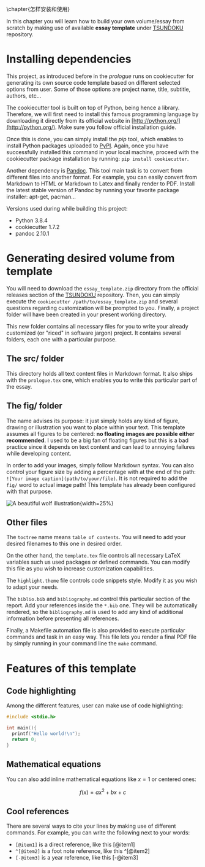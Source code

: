 \chapter{怎样安装和使用}

In this chapter you will learn how to build your own volume/essay from scratch
by making use of available **essay template** under
[TSUNDOKU](https://github.com/jorgepiloto/tsundoku/) repository. 


Installing dependencies
=======================

This project, as introduced before in the *prologue* runs on cookiecutter for
generating its own source code template based on different selected options from
user. Some of those options are project name, title, subtitle, authors, etc...

The cookiecutter tool is built on top of Python, being hence a library.
Therefore, we will first need to install this famous programming language by
downloading it directly from its official website in
[http://python.org/](http://python.org/). Make sure you follow official
installation guide.

Once this is done, you can simply install the *pip* tool, which enables to
install Python packages uploaded to [PyPI](https://pypi.org/). Again, once you
have successfully installed this command in your local machine, proceed with the
cookiecutter package installation by running: `pip install cookiecutter`.

Another dependency is [Pandoc](https://pandoc.org/). This tool main task is to
convert from different files into another format. For example, you can easily
convert from Markdown to HTML or Markdown to Latex and finally render to PDF.
Install the latest stable version of Pandoc by running your favorite package
installer: apt-get, pacman...

Versions used during while building this project:

* Python 3.8.4
* cookiecutter 1.7.2
* pandoc 2.10.1


Generating desired volume from template
=======================================

You will need to download the `essay_template.zip` directory from the official
releases section of the [TSUNDOKU](https://github.com/jorgepiloto/tsundoku/)
repository. Then, you can simply execute the `cookiecutter
/path/to/essay_template.zip` and several questions regarding customization will
be prompted to you. Finally, a project folder will have been created in your
present working directory.

This new folder contains all necessary files for you to write your already
customized (or "riced" in software jargon) project. It contains several folders,
each one with a particular purpose.

The src/ folder
---------------

This directory holds all text content files in Markdown format. It also ships
with the `prologue.tex` one, which enables you to write this particular part of
the essay.

The fig/ folder
---------------

The name advises its purpose: it just simply holds any kind of figure, drawing
or illustration you want to place within your text. This template assumes all
figures to be centered: **no floating images are possible either recommended**.
I used to be a big fan of floating figures but this is a bad practice since it
depends on text content and can lead to annoying failures while developing content.

In order to add your images, simply follow Markdown syntax. You can also
control your figure size by adding a percentage with at the end of the path:
`![Your image caption](path/to/your/file)`. It is not required to add the `fig/`
word to actual image path! This template has already been configured with that
purpose.

![A beautiful wolf illustration](wolf.jpg){width=25%}


Other files
-----------

The `toctree` name means `table of contents`. You will need to add your desired
filenames to this one in desired order.

On the other hand, the `template.tex` file controls all necessary LaTeX
variables such us used packages or defined commands. You can modify this file as
you wish to increase customization capabilities.

The `highlight.theme` file controls code snippets style. Modify it as you wish
to adapt your needs.

The `biblio.bib` and `bibliography.md` control this particular section of the
report. Add your references inside the `*.bib` one. They will be automatically
rendered, so the `bibliography.md` is used to add any kind of additional
information before presenting all references.

Finally, a Makefile automation file is also provided to execute particular
commands and task in an easy way. This file lets you render a final PDF file by
simply running in your command line the `make` command.

Features of this template
=========================

Code highlighting
-----------------

Among the different features, user can make use of code highlighting:

```c
#include <stdio.h>

int main(){
  printf("Hello world!\n");
  return 0;
}
```

Mathematical equations
----------------------

You can also add inline mathematical equations like $x=1$ or centered ones:

$$
f(x) = ax^{2} + bx + c
$$


Cool references
---------------

There are several ways to cite your lines by making use of different commands.
For example, you can write the following next to your words:

* `[@item1]` is a direct reference, like this [@item1]
* `^[@item2]` is a foot note reference, like this ^[@item2]
* `[-@item3]` is a year reference, like this [-@item3]
